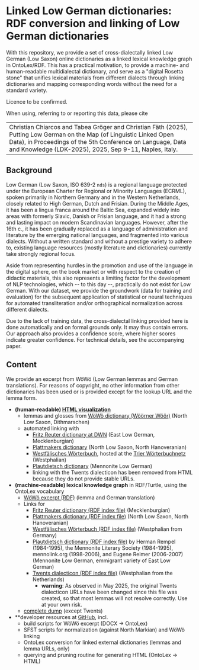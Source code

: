 # Linked Low German dictionaries: RDF conversion and linking of Low German dictionaries

With this repository, we provide a set of cross-dialectally linked Low German (Low Saxon) online dictionaries as a linked lexical knowledge graph in OntoLex/RDF.
This has a practical motivation, to provide a machine- and human-readable multidialectal dictionary, and serve as a "digital Rosetta stone" that unifies lexical materials from different dialects through linking dictionaries and mapping corresponding words without the need for a standard variety.

Licence to be confirmed.

When using, referring to or reporting this data, please cite

<table>
	<tr><td>
Christian Chiarcos and Tabea Gröger and Christian Fäth (2025), Putting Low German on the Map (of Linguistic Linked Open Data), in Proceedings of the 5th Conference on Language, Data and Knowledge (LDK-2025), 2025, Sep 9-11, Naples, Italy.
</td></tr>
</table>

## Background

Low German (Low Saxon, ISO 639-2 `nds`) is a regional language protected under the European Charter for Regional or Minority Languages (ECRML), spoken primarily in Northern Germany and in the Western Netherlands, closely related to High German, Dutch and Frisian. During the Middle Ages, it has been a lingua franca around the Baltic Sea, expanded widely into areas with formerly Slavic, Danish or Frisian language, and it had a strong and lasting impact on modern Scandinavian languages. However, after the 16th c., it has been gradually replaced as a language of administration and literature by the emerging national languages, and fragmented into various dialects. Without a written standard and without a prestige variety to adhere to, existing language resources (mostly literature and dictionaries) currently take strongly regional focus.

Aside from representing hurdles in the promotion and use of the language in the digital sphere, on the book market or with respect to the creation of didactic materials, this also represents a limiting factor for the development of NLP technologies, which -- to this day --, practically do not exist for Low German. With our dataset, we provide the groundwork (data for training and evaluation) for the subsequent application of statistical or neural techniques for automated transliteration and/or orthographical normalization across different dialects.

Due to the lack of training data, the cross-dialectal linking provided here is done automatically and on formal grounds only. It may thus contain errors. Our approach also provides a confidence score, where higher scores indicate greater confidence. For technical details, see the accompanying paper.

## Content

We provide an excerpt from WöWö (Low German lemmas and German translations). For reasons of copyright, no other information from other dictionaries has been used or is provided except for the lookup URL and the lemma form.

- **(human-readable) [HTML visualization](woewoe-links.html)**
	- lemmas and glosses from [WöWö dictionary (Wöörner Wöör)](https://ditschiplatt.de/woehrner-woeoer/) (North Low Saxon, Dithmarschen)
	- automated linking with
		- [Fritz Reuter dictionary at DWN](https://www.niederdeutsche-literatur.de/dwn/index-frw.php) (East Low German, Mecklenburgian)
		- [Plattmakers dictionary](https://plattmakers.de/) (North Low Saxon, North Hanoveranian) 
		- [Westfälisches Wörterbuch](https://www.mundart-kommission.lwl.org/de/forschung/westfaelisches-woerterbuch/), hosted at the [Trier Wörterbuchnetz](https://www.woerterbuchnetz.de/WWB) (Westphalian)
		- [Plautdietsch dictionary](https://ereimer.net/plautdietsch/pddefns.htm) (Mennonite Low German)
		- linking with the Twents dialecticon has been removed from HTML because they do not provide stable URLs.
- **(machine-readable) lexical knowledge graph** in RDF/Turtle, using the OntoLex vocabulary
	- [WöWö excerpt (RDF)](woewoe.ttl) (lemma and German translation)
	- Links for
		- [Fritz Reuter dictionary (RDF index file)](reuter-links.ttl) (Mecklenburgian)
		- [Plattmakers dictionary (RDF index file)](plattmakers-links.ttl) (North Low Saxon, North Hanoveranian)
		- [Westfälisches Wörterbuch (RDF index file)](wwb-links.ttl) (Westphalian from Germany)
		- [Plautdietsch dictionary (RDF index file)](pdt-links.ttl) by Herman Rempel (1984-1995), the Mennonite Literary Society (1984-1995), mennolink.org (1998-2006), and Eugene Reimer (2006-2007) (Mennonite Low German, emmigrant variety of East Low German)
		- [Twents dialecticon (RDF index file)](twents-links.ttl) (Westphalian from the Netherlands)
			- **warning**: As observed in May 2025, the original Twents dialecticon URLs have been changed since this file was created, so that most lemmas will not resolve correctly. Use at your own risk.
	- [complete dump](all.ttl) (except Twents)
- **developer resources at [GitHub](https://github.com/nds-spraakverarbeiden/linked-nds-dictionaries), incl.
	- build scripts for WöWö excerpt (DOCX -> OntoLex)
	- SFST scripts for normalization (against North Markian) and WöWö linking
	- OntoLex conversion for linked external dictionaries (lemmas and lemma URLs, only)
	- querying and pruning routine for generating HTML (OntoLex -> HTML)
